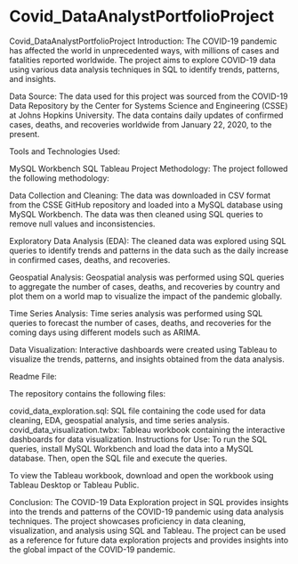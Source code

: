 # Covid_DataAnalystPortfolioProject
Covid_DataAnalystPortfolioProject
Introduction:
The COVID-19 pandemic has affected the world in unprecedented ways, with millions of cases and fatalities reported worldwide. The project aims to explore COVID-19 data using various data analysis techniques in SQL to identify trends, patterns, and insights.

Data Source:
The data used for this project was sourced from the COVID-19 Data Repository by the Center for Systems Science and Engineering (CSSE) at Johns Hopkins University. The data contains daily updates of confirmed cases, deaths, and recoveries worldwide from January 22, 2020, to the present.

Tools and Technologies Used:

MySQL Workbench
SQL
Tableau
Project Methodology:
The project followed the following methodology:

Data Collection and Cleaning:
The data was downloaded in CSV format from the CSSE GitHub repository and loaded into a MySQL database using MySQL Workbench. The data was then cleaned using SQL queries to remove null values and inconsistencies.

Exploratory Data Analysis (EDA):
The cleaned data was explored using SQL queries to identify trends and patterns in the data such as the daily increase in confirmed cases, deaths, and recoveries.

Geospatial Analysis:
Geospatial analysis was performed using SQL queries to aggregate the number of cases, deaths, and recoveries by country and plot them on a world map to visualize the impact of the pandemic globally.

Time Series Analysis:
Time series analysis was performed using SQL queries to forecast the number of cases, deaths, and recoveries for the coming days using different models such as ARIMA.

Data Visualization:
Interactive dashboards were created using Tableau to visualize the trends, patterns, and insights obtained from the data analysis.

Readme File:

The repository contains the following files:

covid_data_exploration.sql: SQL file containing the code used for data cleaning, EDA, geospatial analysis, and time series analysis.
covid_data_visualization.twbx: Tableau workbook containing the interactive dashboards for data visualization.
Instructions for Use:
To run the SQL queries, install MySQL Workbench and load the data into a MySQL database. Then, open the SQL file and execute the queries.

To view the Tableau workbook, download and open the workbook using Tableau Desktop or Tableau Public.

Conclusion:
The COVID-19 Data Exploration project in SQL provides insights into the trends and patterns of the COVID-19 pandemic using data analysis techniques. The project showcases proficiency in data cleaning, visualization, and analysis using SQL and Tableau. The project can be used as a reference for future data exploration projects and provides insights into the global impact of the COVID-19 pandemic.
